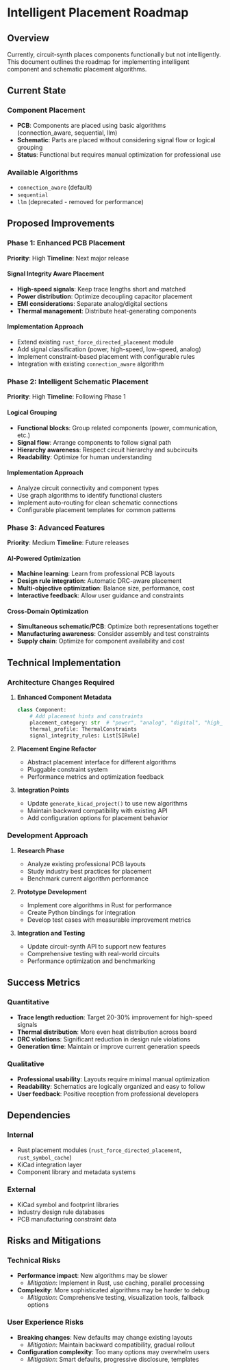 # Intelligent Placement Roadmap

## Overview

Currently, circuit-synth places components functionally but not intelligently. This document outlines the roadmap for implementing intelligent component and schematic placement algorithms.

## Current State

### Component Placement
- **PCB**: Components are placed using basic algorithms (connection_aware, sequential, llm)
- **Schematic**: Parts are placed without considering signal flow or logical grouping
- **Status**: Functional but requires manual optimization for professional use

### Available Algorithms
- `connection_aware` (default)
- `sequential` 
- `llm` (deprecated - removed for performance)

## Proposed Improvements

### Phase 1: Enhanced PCB Placement
**Priority**: High
**Timeline**: Next major release

#### Signal Integrity Aware Placement
- **High-speed signals**: Keep trace lengths short and matched
- **Power distribution**: Optimize decoupling capacitor placement
- **EMI considerations**: Separate analog/digital sections
- **Thermal management**: Distribute heat-generating components

#### Implementation Approach
- Extend existing `rust_force_directed_placement` module
- Add signal classification (power, high-speed, low-speed, analog)
- Implement constraint-based placement with configurable rules
- Integration with existing `connection_aware` algorithm

### Phase 2: Intelligent Schematic Placement
**Priority**: High
**Timeline**: Following Phase 1

#### Logical Grouping
- **Functional blocks**: Group related components (power, communication, etc.)
- **Signal flow**: Arrange components to follow signal path
- **Hierarchy awareness**: Respect circuit hierarchy and subcircuits
- **Readability**: Optimize for human understanding

#### Implementation Approach
- Analyze circuit connectivity and component types
- Use graph algorithms to identify functional clusters
- Implement auto-routing for clean schematic connections
- Configurable placement templates for common patterns

### Phase 3: Advanced Features
**Priority**: Medium
**Timeline**: Future releases

#### AI-Powered Optimization
- **Machine learning**: Learn from professional PCB layouts
- **Design rule integration**: Automatic DRC-aware placement
- **Multi-objective optimization**: Balance size, performance, cost
- **Interactive feedback**: Allow user guidance and constraints

#### Cross-Domain Optimization
- **Simultaneous schematic/PCB**: Optimize both representations together
- **Manufacturing awareness**: Consider assembly and test constraints
- **Supply chain**: Optimize for component availability and cost

## Technical Implementation

### Architecture Changes Required

1. **Enhanced Component Metadata**
   ```python
   class Component:
       # Add placement hints and constraints
       placement_category: str  # "power", "analog", "digital", "high_speed"
       thermal_profile: ThermalConstraints
       signal_integrity_rules: List[SIRule]
   ```

2. **Placement Engine Refactor**
   - Abstract placement interface for different algorithms
   - Pluggable constraint system
   - Performance metrics and optimization feedback

3. **Integration Points**
   - Update `generate_kicad_project()` to use new algorithms
   - Maintain backward compatibility with existing API
   - Add configuration options for placement behavior

### Development Approach

1. **Research Phase**
   - Analyze existing professional PCB layouts
   - Study industry best practices for placement
   - Benchmark current algorithm performance

2. **Prototype Development**
   - Implement core algorithms in Rust for performance
   - Create Python bindings for integration
   - Develop test cases with measurable improvement metrics

3. **Integration and Testing**
   - Update circuit-synth API to support new features
   - Comprehensive testing with real-world circuits
   - Performance optimization and benchmarking

## Success Metrics

### Quantitative
- **Trace length reduction**: Target 20-30% improvement for high-speed signals
- **Thermal distribution**: More even heat distribution across board
- **DRC violations**: Significant reduction in design rule violations
- **Generation time**: Maintain or improve current generation speeds

### Qualitative
- **Professional usability**: Layouts require minimal manual optimization
- **Readability**: Schematics are logically organized and easy to follow
- **User feedback**: Positive reception from professional developers

## Dependencies

### Internal
- Rust placement modules (`rust_force_directed_placement`, `rust_symbol_cache`)
- KiCad integration layer
- Component library and metadata systems

### External
- KiCad symbol and footprint libraries
- Industry design rule databases
- PCB manufacturing constraint data

## Risks and Mitigations

### Technical Risks
- **Performance impact**: New algorithms may be slower
  - *Mitigation*: Implement in Rust, use caching, parallel processing
- **Complexity**: More sophisticated algorithms may be harder to debug
  - *Mitigation*: Comprehensive testing, visualization tools, fallback options

### User Experience Risks
- **Breaking changes**: New defaults may change existing layouts
  - *Mitigation*: Maintain backward compatibility, gradual rollout
- **Configuration complexity**: Too many options may overwhelm users
  - *Mitigation*: Smart defaults, progressive disclosure, templates